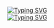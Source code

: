 <a href="https://git.io/typing-svg"><img src="https://readme-typing-svg.demolab.com?font=Gruppo&size=40&duration=3000&pause=1000&color=C6FF00&multiline=true&random=false&width=435&lines=B4DP0S31D0N;CyberSecurity+Analyst+%7C+Security+%2B+%7C+E%7CHE+" alt="Typing SVG" /></a><br>
<a href="https://git.io/typing-svg"><img src="https://readme-typing-svg.demolab.com?font=Gruppo&size=20&duration=3000&pause=1000&color=C6FF00&multiline=true&random=false&width=435&lines=CyberSecurity+Analyst+%7C+Security+%2B+%7C+E%7CHE+;CyberSecurity+Analyst+%7C+Security+%2B+%7C+E%7CHE+" alt="Typing SVG" /></a>
